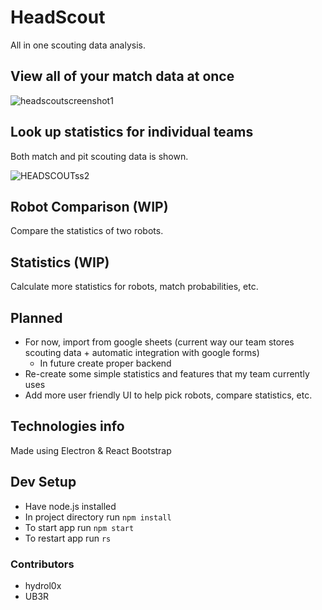 # HeadScout
All in one scouting data analysis.

## View all of your match data at once
![headscoutscreenshot1](https://github.com/hydrol0x/HeadScout/assets/34951139/8d813535-edc4-432b-ae07-223588defc27)

## Look up statistics for individual teams
Both match and pit scouting data is shown.

![HEADSCOUTss2](https://github.com/hydrol0x/HeadScout/assets/34951139/43032f82-aebe-4646-85b5-6b911689da4f)

## Robot Comparison (WIP)

Compare the statistics of two robots.

## Statistics (WIP)

Calculate more statistics for robots, match probabilities, etc.

## Planned

- For now, import from google sheets (current way our team stores scouting data + automatic integration with google forms)
  - In future create proper backend
- Re-create some simple statistics and features that my team currently uses
- Add more user friendly UI to help pick robots, compare statistics, etc.

## Technologies info

Made using Electron & React Bootstrap

## Dev Setup

- Have node.js installed
- In project directory run `npm install`
- To start app run `npm start`
- To restart app run `rs`

### Contributors

- hydrol0x
- UB3R
